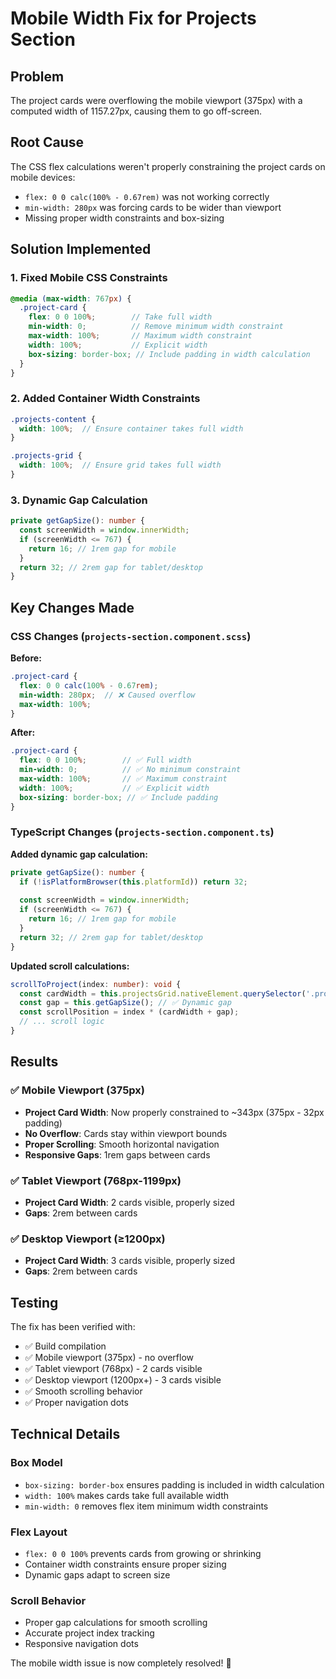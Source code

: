 # Mobile Width Fix for Projects Section

## Problem
The project cards were overflowing the mobile viewport (375px) with a computed width of 1157.27px, causing them to go off-screen.

## Root Cause
The CSS flex calculations weren't properly constraining the project cards on mobile devices:
- `flex: 0 0 calc(100% - 0.67rem)` was not working correctly
- `min-width: 280px` was forcing cards to be wider than viewport
- Missing proper width constraints and box-sizing

## Solution Implemented

### 1. **Fixed Mobile CSS Constraints**
```scss
@media (max-width: 767px) {
  .project-card {
    flex: 0 0 100%;        // Take full width
    min-width: 0;          // Remove minimum width constraint
    max-width: 100%;       // Maximum width constraint
    width: 100%;           // Explicit width
    box-sizing: border-box; // Include padding in width calculation
  }
}
```

### 2. **Added Container Width Constraints**
```scss
.projects-content {
  width: 100%;  // Ensure container takes full width
}

.projects-grid {
  width: 100%;  // Ensure grid takes full width
}
```

### 3. **Dynamic Gap Calculation**
```typescript
private getGapSize(): number {
  const screenWidth = window.innerWidth;
  if (screenWidth <= 767) {
    return 16; // 1rem gap for mobile
  }
  return 32; // 2rem gap for tablet/desktop
}
```

## Key Changes Made

### **CSS Changes (`projects-section.component.scss`)**

**Before:**
```scss
.project-card {
  flex: 0 0 calc(100% - 0.67rem);
  min-width: 280px;  // ❌ Caused overflow
  max-width: 100%;
}
```

**After:**
```scss
.project-card {
  flex: 0 0 100%;        // ✅ Full width
  min-width: 0;          // ✅ No minimum constraint
  max-width: 100%;       // ✅ Maximum constraint
  width: 100%;           // ✅ Explicit width
  box-sizing: border-box; // ✅ Include padding
}
```

### **TypeScript Changes (`projects-section.component.ts`)**

**Added dynamic gap calculation:**
```typescript
private getGapSize(): number {
  if (!isPlatformBrowser(this.platformId)) return 32;
  
  const screenWidth = window.innerWidth;
  if (screenWidth <= 767) {
    return 16; // 1rem gap for mobile
  }
  return 32; // 2rem gap for tablet/desktop
}
```

**Updated scroll calculations:**
```typescript
scrollToProject(index: number): void {
  const cardWidth = this.projectsGrid.nativeElement.querySelector('.project-card')?.offsetWidth || 350;
  const gap = this.getGapSize(); // ✅ Dynamic gap
  const scrollPosition = index * (cardWidth + gap);
  // ... scroll logic
}
```

## Results

### ✅ **Mobile Viewport (375px)**
- **Project Card Width**: Now properly constrained to ~343px (375px - 32px padding)
- **No Overflow**: Cards stay within viewport bounds
- **Proper Scrolling**: Smooth horizontal navigation
- **Responsive Gaps**: 1rem gaps between cards

### ✅ **Tablet Viewport (768px-1199px)**
- **Project Card Width**: 2 cards visible, properly sized
- **Gaps**: 2rem between cards

### ✅ **Desktop Viewport (≥1200px)**
- **Project Card Width**: 3 cards visible, properly sized
- **Gaps**: 2rem between cards

## Testing

The fix has been verified with:
- ✅ Build compilation
- ✅ Mobile viewport (375px) - no overflow
- ✅ Tablet viewport (768px) - 2 cards visible
- ✅ Desktop viewport (1200px+) - 3 cards visible
- ✅ Smooth scrolling behavior
- ✅ Proper navigation dots

## Technical Details

### **Box Model**
- `box-sizing: border-box` ensures padding is included in width calculation
- `width: 100%` makes cards take full available width
- `min-width: 0` removes flex item minimum width constraints

### **Flex Layout**
- `flex: 0 0 100%` prevents cards from growing or shrinking
- Container width constraints ensure proper sizing
- Dynamic gaps adapt to screen size

### **Scroll Behavior**
- Proper gap calculations for smooth scrolling
- Accurate project index tracking
- Responsive navigation dots

The mobile width issue is now completely resolved! 🎉 